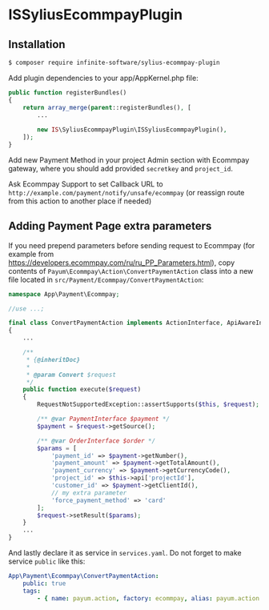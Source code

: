 # ISSyliusEcommpayPlugin

## Installation

```bash
$ composer require infinite-software/sylius-ecommpay-plugin
```
    
Add plugin dependencies to your app/AppKernel.php file:
```php
public function registerBundles()
{
    return array_merge(parent::registerBundles(), [
        ...
        
        new IS\SyliusEcommpayPlugin\ISSyliusEcommpayPlugin(),
    ]);
}
```

Add new Payment Method in your project Admin section with Ecommpay gateway, where you should add provided `secretkey` and `project_id`.

Ask Ecommpay Support to set Callback URL to `http://example.com/payment/notify/unsafe/ecommpay` (or reassign route from this action to another place if needed)

## Adding Payment Page extra parameters

If you need prepend parameters before sending request to Ecommpay (for example from https://developers.ecommpay.com/ru/ru_PP_Parameters.html),
copy contents of `Payum\Ecommpay\Action\ConvertPaymentAction` class into a new file located in `src/Payment/Ecommpay/ConvertPaymentAction`:

```php
namespace App\Payment\Ecommpay;

//use ...;

final class ConvertPaymentAction implements ActionInterface, ApiAwareInterface
{
    ...

    /**
     * {@inheritDoc}
     *
     * @param Convert $request
     */
    public function execute($request)
    {
        RequestNotSupportedException::assertSupports($this, $request);

        /** @var PaymentInterface $payment */
        $payment = $request->getSource();

        /** @var OrderInterface $order */
        $params = [
            'payment_id' => $payment->getNumber(),
            'payment_amount' => $payment->getTotalAmount(),
            'payment_currency' => $payment->getCurrencyCode(),
            'project_id' => $this->api['projectId'],
            'customer_id' => $payment->getClientId(),
            // my extra parameter
            'force_payment_method' => 'card'
        ];
        $request->setResult($params);
    }
    ...
}

```
And lastly declare it as service in `services.yaml`. Do not forget to make service `public` like this:
```yaml
App\Payment\Ecommpay\ConvertPaymentAction:
    public: true
    tags:
        - { name: payum.action, factory: ecommpay, alias: payum.action.convert_payment }
```
